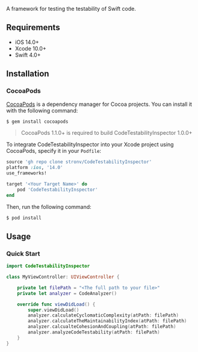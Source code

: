 A framework for testing the testability of Swift code.

## Requirements

- iOS 14.0+ 
- Xcode 10.0+
- Swift 4.0+

## Installation

### CocoaPods

[CocoaPods](http://cocoapods.org) is a dependency manager for Cocoa projects. You can install it with the following command:

```bash
$ gem install cocoapods
```

> CocoaPods 1.1.0+ is required to build CodeTestabilityInspector 1.0.0+

To integrate CodeTestabilityInspector into your Xcode project using CocoaPods, specify it in your `Podfile`:

```ruby
source 'gh repo clone stronv/CodeTestabilityInspector'
platform :ios, '14.0'
use_frameworks!

target '<Your Target Name>' do
    pod 'CodeTestabilityInspector'
end
```

Then, run the following command:

```bash
$ pod install
```

## Usage

### Quick Start

```swift
import CodeTestabilityInspector

class MyViewController: UIViewController {

    private let filePath = "<The full path to your file>"
    private let analyzer = CodeAnalyzer()

    override func viewDidLoad() {
        super.viewDidLoad()
        analyzer.calculateCyclomaticComplexity(atPath: filePath)
        analyzer.calculateTheMaintainabilityIndex(atPath: filePath)
        analyzer.calcualteCohesionAndCoupling(atPath: filePath)
        analyzer.analyzeCodeTestability(atPath: filePath)
    }
}
```
